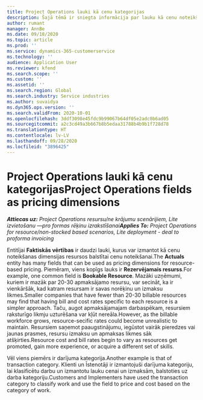 ```yaml
---
title: Project Operations lauki kā cenu kategorijas
description: Šajā tēmā ir sniegta informācija par lauku kā cenu noteikšanas dimensiju izmantošanu programmā Dynamics 365 Project Operations.
author: rumant
manager: AnnBe
ms.date: 09/18/2020
ms.topic: article
ms.prod: ''
ms.service: dynamics-365-customerservice
ms.technology: ''
audience: Application User
ms.reviewer: kfend
ms.search.scope: ''
ms.custom: ''
ms.assetid: ''
ms.search.region: Global
ms.search.industry: Service industries
ms.author: suvaidya
ms.dyn365.ops.version: ''
ms.search.validFrom: 2020-10-01
ms.openlocfilehash: 3ddf3098e45fdc9b99067b64df05e2adc0b6ad05
ms.sourcegitcommit: a2c3cd49a3b667b8b5edaa31788b4b9b1f728d78
ms.translationtype: HT
ms.contentlocale: lv-LV
ms.lasthandoff: 09/28/2020
ms.locfileid: "3896425"
---
```

# <a name="project-operations-fields-as-pricing-dimensions"></a><span data-ttu-id="6bc0f-103">Project Operations lauki kā cenu kategorijas</span><span class="sxs-lookup"><span data-stu-id="6bc0f-103">Project Operations fields as pricing dimensions</span></span>

<span data-ttu-id="6bc0f-104">_**Attiecas uz:** Project Operations resursu/ne krājumu scenārijiem, Lite izvietošanu —pro formas rēķinu izrakstīšanai_</span><span class="sxs-lookup"><span data-stu-id="6bc0f-104">_**Applies To:** Project Operations for resource/non-stocked based scenarios, Lite deployment - deal to proforma invoicing_</span></span>

<span data-ttu-id="6bc0f-105">Entitījai **Faktiskās vērtības** ir daudzi lauki, kurus var izmantot kā cenu noteikšanas dimensijas resursos balstītai cenu noteikšanai.</span><span class="sxs-lookup"><span data-stu-id="6bc0f-105">The **Actuals** entity has many fields that can be used as pricing dimensions for resource-based pricing.</span></span> <span data-ttu-id="6bc0f-106">Piemēram, viens kopīgs lauks ir **Rezervējamais resurss**.</span><span class="sxs-lookup"><span data-stu-id="6bc0f-106">For example, one common field is **Bookable Resource**.</span></span> <span data-ttu-id="6bc0f-107">Mazāki uzņēmumi, kuriem ir mazāk par 20-30 apmaksājamo resursu, var secināt, ka ir vienkāršāk, kad katram resursam ir savas norēķinu un izmaksu likmes.</span><span class="sxs-lookup"><span data-stu-id="6bc0f-107">Smaller companies that have fewer than 20-30 billable resources may find that having bill and cost rates specific to each resource is a simpler approach.</span></span> <span data-ttu-id="6bc0f-108">Taču, augot apmaksājamajam darbaspēkam, resursiem raksturīgo likmju uzturēšana var kļūt nereāla.</span><span class="sxs-lookup"><span data-stu-id="6bc0f-108">However, as the billable workforce grows, resource-secific rates could become unrealistic to maintain.</span></span> <span data-ttu-id="6bc0f-109">Resursiem saņemot paaugstinājumu, iegūstot vairāk pieredzes vai jaunas prasmes, resursu izmaksu un apmaksas likmes sāk atšķirties.</span><span class="sxs-lookup"><span data-stu-id="6bc0f-109">Resource cost and bill rates begin to vary as resources get promoted, gain more experience, or acquire a different set of skills.</span></span> 

<span data-ttu-id="6bc0f-110">Vēl viens piemērs ir darījuma kategorija.</span><span class="sxs-lookup"><span data-stu-id="6bc0f-110">Another example is that of transaction category.</span></span> <span data-ttu-id="6bc0f-111">Klienti un Īstenotāji ir izmantojuši darījuma kategoriju, lai klasificētu darbu un izmantotu lauku cenai un izmaksām, balstoties uz darba kategoriju.</span><span class="sxs-lookup"><span data-stu-id="6bc0f-111">Customers and Implementers have used the transaction category to classify work and use the field to price and cost based on the category of work.</span></span>
